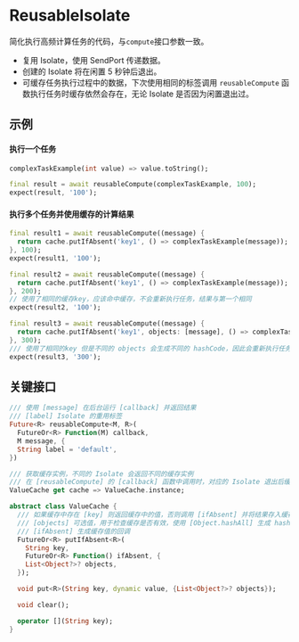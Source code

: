 # ReusableIsolate

简化执行高频计算任务的代码，与`compute`接口参数一致。

- 复用 Isolate，使用 SendPort 传递数据。
- 创建的 Isolate 将在闲置 5 秒钟后退出。
- 可缓存任务执行过程中的数据，下次使用相同的标签调用 `reusableCompute` 函数执行任务时缓存依然会存在，无论 Isolate 是否因为闲置退出过。

## 示例

#### 执行一个任务
```dart
complexTaskExample(int value) => value.toString();

final result = await reusableCompute(complexTaskExample, 100);
expect(result, '100');
```

#### 执行多个任务并使用缓存的计算结果
```dart
final result1 = await reusableCompute((message) {
  return cache.putIfAbsent('key1', () => complexTaskExample(message));
}, 100);
expect(result1, '100');

final result2 = await reusableCompute((message) {
  return cache.putIfAbsent('key1', () => complexTaskExample(message));
}, 200);
// 使用了相同的缓存key，应该命中缓存，不会重新执行任务，结果与第一个相同
expect(result2, '100');

final result3 = await reusableCompute((message) {
  return cache.putIfAbsent('key1', objects: [message], () => complexTaskExample(message));
}, 300);
/// 使用了相同的key 但是不同的 objects 会生成不同的 hashCode，因此会重新执行任务
expect(result3, '300');
```


## 关键接口

```dart
/// 使用 [message] 在后台运行 [callback] 并返回结果
/// [label] Isolate 的重用标签
Future<R> reusableCompute<M, R>(
  FutureOr<R> Function(M) callback,
  M message, {
  String label = 'default',
})

/// 获取缓存实例，不同的 Isolate 会返回不同的缓存实例
/// 在 [reusableCompute] 的 [callback] 函数中调用时，对应的 Isolate 退出后缓存依然会被保留
ValueCache get cache => ValueCache.instance;

abstract class ValueCache {
  /// 如果缓存中存在 [key] 则返回缓存中的值，否则调用 [ifAbsent] 并将结果存入缓存
  /// [objects] 可选值，用于检查缓存是否有效，使用 [Object.hashAll] 生成 hashCode
  /// [ifAbsent] 生成缓存值的回调
  FutureOr<R> putIfAbsent<R>(
    String key,
    FutureOr<R> Function() ifAbsent, {
    List<Object?>? objects,
  });

  void put<R>(String key, dynamic value, {List<Object?>? objects});

  void clear();

  operator [](String key);
}
```


